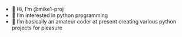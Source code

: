 - 👋 Hi, I’m @mike1-proj
- 👀 I’m interested in python programming
- 🌱 I’m basically an amateur coder at present creating various python projects for pleasure


<!---
mike1-proj/mike1-proj is a ✨ special ✨ repository because its `README.md` (this file) appears on your GitHub profile.
You can click the Preview link to take a look at your changes.
--->
